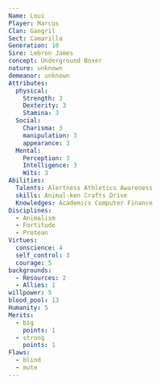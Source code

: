 ```yaml
---
Name: Loui
Player: Marcus
Clan: Gangril
Sect: Camarilla
Generation: 10
Sire: Lebron James
concept: Underground Boxer
nature: unknown
demeanor: unknown
Attributes:
  physical:
    Strength: 3
    Dexterity: 3
    Stamina: 3
  Social:
    Charisma: 3
    manipulation: 3
    appearance: 3
  Mental:
    Perception: 3
    Intelligence: 3
    Wits: 3
Abilities:
  Talents: Alertness Athletics Awareness
  skills: Animal-ken Crafts Drive
  Knowledges: Academics Computer Finance
Disciplines:
  - Animalism
  - Fortitude
  - Protean
Virtues:
  conscience: 4
  self_control: 3
  courage: 5
backgrounds:
  - Resources: 2
  - Allies: 1
willpower: 5
blood_pool: 13
Humanity: 5
Merits:
  - big
    points: 1
  - strong
    points: 1
Flaws:
  - blind
  - mute
---
```

